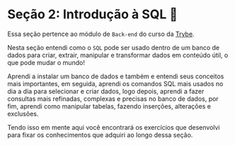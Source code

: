 # Seção 2: Introdução à SQL 🐬

Essa seção pertence ao módulo de `Back-end` do curso da [Trybe](https://www.betrybe.com/).

Nesta seção entendi como o `SQL` pode ser usado dentro de um banco de dados para criar, extrair, manipular e transformar dados em conteúdo útil, o que pode mudar o mundo!

Aprendi a instalar um banco de dados e também e entendi seus conceitos mais importantes, em seguida, aprendi os comandos SQL mais usados no dia a dia para selecionar e criar dados, logo depois, aprendi a fazer consultas mais refinadas, complexas e precisas no banco de dados, por fim, aprendi como manipular tabelas, fazendo inserções, alterações e exclusões.

Tendo isso em mente aqui você encontrará os exercícios que desenvolvi para fixar os conhecimentos que adquiri ao longo dessa seção.
<!-- Além disso também desenvolvi o projeto ao final de bloco para avaliar tudo o que havia aprendido, você pode acessá-lo [aqui](linkProjetoDoBloco). -->
